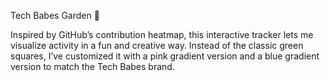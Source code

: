 Tech Babes Garden 🌸

Inspired by GitHub’s contribution heatmap, this interactive tracker lets me visualize activity in a fun and creative way. Instead of the classic green squares, I’ve customized it with a pink gradient version and a blue gradient version to match the Tech Babes brand.
